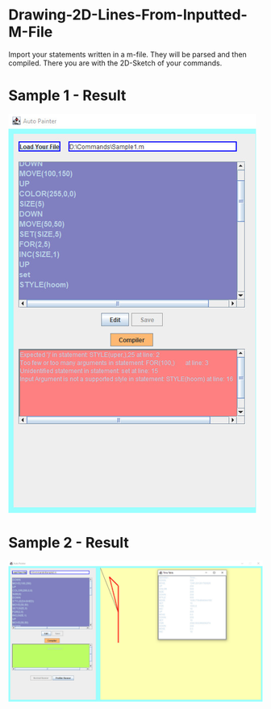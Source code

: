 # Drawing-2D-Lines-From-Inputted-M-File
Import your statements written in a m-file. They will be parsed and then compiled. There you are with the 2D-Sketch of your commands.
# Sample 1 - Result
![alt text](https://github.com/amirmohammadnsh/Drawing-2D-Lines-From-Inputted-M-File/blob/765297b3ec398964e40a905262c15e3d133139c3/sample1_result.jpg)

# Sample 2 - Result
![alt text](https://github.com/amirmohammadnsh/Drawing-2D-Lines-From-Inputted-M-File/blob/765297b3ec398964e40a905262c15e3d133139c3/sample2_result.jpg)
